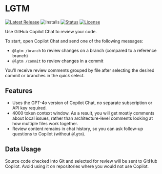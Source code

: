 # LGTM

[![Latest Release](https://flat.badgen.net/github/release/cpulvermacher/lgtm)](https://github.com/cpulvermacher/lgtm/releases)
![Installs](https://vsmarketplacebadges.dev/installs-short/cpulvermacher.lgtm.svg)
[![Status](https://flat.badgen.net/github/checks/cpulvermacher/lgtm)](https://github.com/cpulvermacher/lgtm/actions/workflows/node.js.yml)
[![License](https://flat.badgen.net/github/license/cpulvermacher/lgtm)](./LICENSE)


Use GitHub Copilot Chat to review your code.

To start, open Copilot Chat and send one of the following messages:
- `@lgtm /branch` to review changes on a branch (compared to a reference branch)
- `@lgtm /commit` to review changes in a commit

You'll receive review comments grouped by file after selecting the desired commit or branches in the quick select.

## Features
- Uses the GPT-4o version of Copilot Chat, no separate subscription or API key required.
- 4000 token context window. As a result, you will get mostly comments about local issues, rather than architecture-level comments looking at how multiple files work together.
- Review content remains in chat history, so you can ask follow-up questions to Copilot (without `@lgtm`).

## Data Usage
Source code checked into Git and selected for review will be sent to GitHub Copilot. Avoid using it on repositories where you would not use Copilot.


